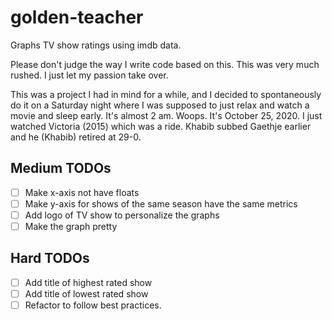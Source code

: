 # golden-teacher
Graphs TV show ratings using imdb data.

Please don't judge the way I write code based on this. This was very much rushed.
I just let my passion take over.

This was a project I had in mind for a while, and I decided to spontaneously do it on a Saturday night where I was supposed to just relax
and watch a movie and sleep early. It's almost 2 am. Woops. It's October 25, 2020. I just watched Victoria (2015) which was a ride.
Khabib subbed Gaethje earlier and he (Khabib) retired at 29-0.

## Medium TODOs
- [ ] Make x-axis not have floats
- [ ] Make y-axis for shows of the same season have the same metrics
- [ ] Add logo of TV show to personalize the graphs
- [ ] Make the graph pretty

## Hard TODOs
- [ ] Add title of highest rated show
- [ ] Add title of lowest rated show
- [ ] Refactor to follow best practices.
